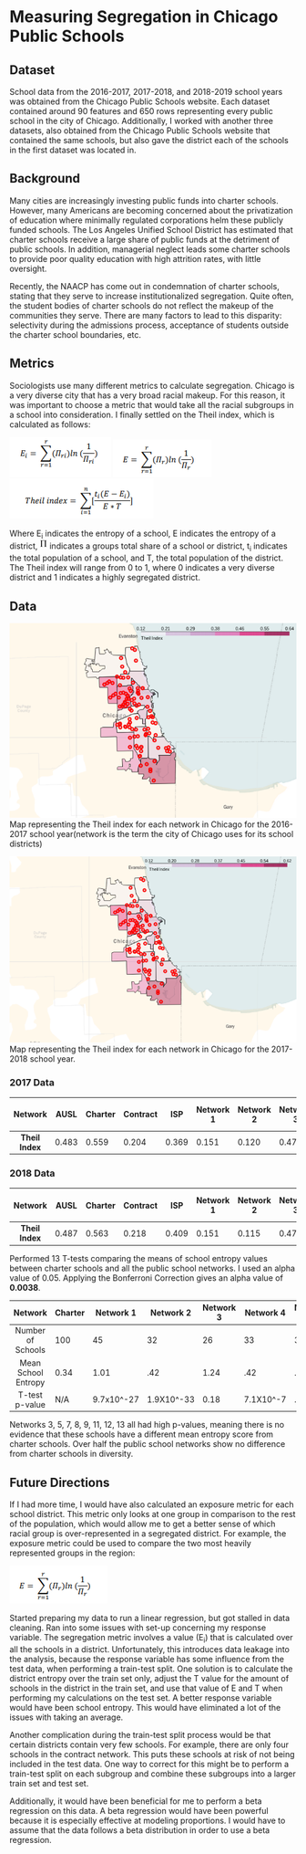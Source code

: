 # Measuring Segregation in Chicago Public Schools

## Dataset

School data from the 2016-2017, 2017-2018, and 2018-2019 school years was obtained from the Chicago Public Schools website. Each dataset contained around 90 features and 650 rows representing every public school in the city of Chicago. Additionally, I worked with another three datasets, also obtained from the Chicago Public Schools website that contained the same schools, but also gave the district each of the schools in the first dataset was located in.

## Background
Many cities are increasingly investing public funds into charter schools. However, many Americans are becoming concerned about the privatization of education where minimally regulated corporations helm these publicly funded schools. The Los Angeles Unified School District has estimated that charter schools receive a large share of public funds at the detriment of public schools. In addition, managerial neglect leads some charter schools to provide poor quality education with high attrition rates, with little oversight.

Recently, the NAACP has come out in condemnation of charter schools, stating that they serve to increase institutionalized segregation. Quite often, the student bodies of charter schools do not reflect the makeup of the communities they serve. There are many factors to lead to this disparity: selectivity during the admissions process, acceptance of students outside the charter school boundaries, etc.

## Metrics

Sociologists use many different metrics to calculate segregation. Chicago is a very diverse city that has a very broad racial makeup. For this reason, it was important to choose a metric that would take all the racial subgroups in a school into consideration. I finally settled on the Theil index, which is calculated as follows:

<img src="school_entropy.png" alt="drawing">

<img src="district_entropy.png" alt="drawing">  

<img src="theil.png" alt="drawing">

Where E<sub>i</sub> indicates the entropy of a school, E indicates the entropy of a district, <img src="pi.png" alt="drawing"  width="13"/> indicates a groups total share of a school or district, t<sub>i</sub> indicates the total population of a school, and T, the total population of the district. The Theil index will range from 0 to 1, where 0 indicates a very diverse district and 1 indicates a highly segregated district.


## Data

![2017 Map of Chicago School Districts](Map_2017.png)  
Map representing the Theil index for each network in Chicago for the 2016-2017 school year(network is the term the city of Chicago uses for its school districts)

![2018 Map of Chicago School Districts](Map_2018.png)  
Map representing the Theil index for each network in Chicago for the 2017-2018 school year.


### 2017 Data
|   Network   | AUSL  | Charter | Contract | ISP   | Network 1 | Network 2 | Network 3 | Network 4 | Network 5 | Network 6 | Network 7 | Network 8 | Network 9 | Network 10 | Network 11 | Network 12 | Network 13 | Options | Service Leadership Academies |
|:-----------:|-------|---------|----------|-------|-----------|-----------|-----------|-----------|-----------|-----------|-----------|-----------|-----------|------------|------------|------------|------------|---------|------------------------------|
| <b>Theil Index</b> | 0.483 | 0.559   | 0.204    | 0.369 | 0.151     | 0.120     | 0.479     | 0.270     | 0.474     | 0.300     | 0.140     | 0.174     | 0.151     | 0.433      | 0.258      | 0.257      | 0.635      | 0.438   | 0.193                        |  


### 2018 Data

|   Network   | AUSL  | Charter | Contract | ISP   | Network 1 | Network 2 | Network 3 | Network 4 | Network 5 | Network 6 | Network 7 | Network 8 | Network 9 | Network 10 | Network 11 | Network 12 | Network 13 | Options | Service Leadership Academies |
|:-----------:|-------|---------|----------|-------|-----------|-----------|-----------|-----------|-----------|-----------|-----------|-----------|-----------|------------|------------|------------|------------|---------| ------------------------------|
| <b>Theil Index</b> | 0.487 | 0.563   | 0.218    | 0.409 | 0.151     | 0.115     | 0.472     | 0.254     | 0.426     | 0.290     | 0.150      | 0.187     | 0.152     | 0.434      | 0.228      | 0.254     | 0.620      | 0.437   | N/A                        |

Performed 13 T-tests comparing the means of school entropy values between charter schools and all the public school networks. I used an alpha value of 0.05. Applying the Bonferroni Correction gives an alpha value of <b>0.0038</b>.

|       Network       | Charter | Network 1  | Network 2  | Network 3 | Network 4 | Network 5 | Network 6  | Network 7 | Network 8 | Network 9 | Network 10 | Network 11 | Network 12 | Network 13 |
|:-------------------:|---------|------------|------------|-----------|-----------|-----------|------------|-----------|-----------|-----------|------------|------------|------------|------------|
| Number of Schools   | 100     | 45         | 32         | 26        | 33        | 34        | 30         | 30        | 28        | 28        | 34         | 42         | 36         | 35         |
| Mean School Entropy | 0.34    | 1.01       | .42        | 1.24      | .42       | .80       | .35        | .24       | .38       | .25       | .57        | .24        | .20        | .23        |
| T-test  p-value     | N/A     | 9.7x10^-27 | 1.9X10^-33 | 0.18      | 7.1X10^-7 | .75       | 1.56x10^-9 | 0.05      | 0.40      | 0.12      | 0.00023    | 0.046      | 0.004      | 0.03       |

Networks 3, 5, 7, 8, 9, 11, 12, 13 all had high p-values, meaning there is no evidence that these schools have a different mean entropy score from charter schools. Over half the public school networks show no difference from charter schools in diversity.  

## Future Directions

If I had more time, I would have also calculated an exposure metric for each school district. This metric only looks at one group in comparison to the rest of the population, which would allow me to get a better sense of which racial group is over-represented in a segregated district. For example,
the exposure metric could be used to compare the two most heavily represented groups in the region:  

<img src="district_entropy.png" alt="drawing">  

Started preparing my data to run a linear regression, but got stalled in data cleaning.
Ran into some issues with set-up concerning my response variable. The segregation metric involves a value (E<sub>i</sub>) that is calculated over all the schools in a district. Unfortunately, this introduces data leakage into the analysis, because the response variable has some influence from the test data, when performing a train-test split. One solution is to calculate the district entropy over the train set only, adjust the T value for the amount of schools in the district in the train set, and use that value of E and T when performing my calculations on the test set. A better response variable would have been school entropy. This would have eliminated a lot of the issues with taking an average.

Another complication during the train-test split process would be that certain districts contain very few schools. For example, there are only four schools in the contract network. This puts these schools at risk of not being included in the test data. One way to correct for this might be to perform a train-test split on each subgroup and combine these subgroups into a larger train set and test set.

Additionally, it would have been beneficial for me to perform a beta regression on this data. A beta regression would have been powerful because it is especially effective at modeling proportions. I would have to assume that the data follows a beta distribution in order to use a beta regression.
